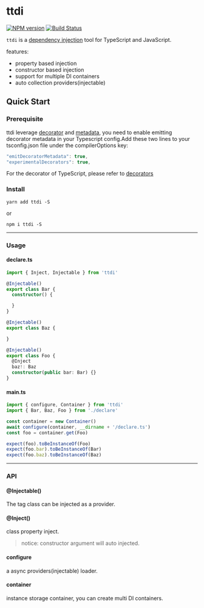 # ttdi

[![NPM version][npm-image]][npm-url]
[![Build Status][travis-image]][travis-url]

[npm-url]: https://www.npmjs.com/package/ttdi
[npm-image]: https://img.shields.io/npm/v/ttdi.svg?style=flat
[travis-url]: https://travis-ci.com/Luncher/ttdi
[travis-image]: https://img.shields.io/travis/Luncher/ttdi.svg?style=flat


`ttdi` is a [dependency injection](https://en.wikipedia.org/wiki/Dependency_injection) tool for TypeScript and JavaScript.


features:

- property based injection
- constructor based injection
- support for multiple DI containers
- auto collection providers(injectable)

## Quick Start


### Prerequisite

ttdi leverage [decorator](https://github.com/tc39/proposal-decorators) and [metadata](https://github.com/rbuckton/reflect-metadata), you need to enable emitting decorator metadata in your Typescript config.Add these two lines to your tsconfig.json file under the compilerOptions key:

```javascript
"emitDecoratorMetadata": true,
"experimentalDecorators": true,
```

For the decorator of TypeScript, please refer to [decorators](https://www.typescriptlang.org/docs/handbook/decorators.html)




### Install 

```shell
yarn add ttdi -S
```

or
```shell
npm i ttdi -S
```

---

### Usage


#### declare.ts

```typescript
import { Inject, Injectable } from 'ttdi'

@Injectable()
export class Bar {
  constructor() {

  }
}

@Injectable()
export class Baz {

}

@Injectable()
export class Foo {
  @Inject
  baz!: Baz
  constructor(public bar: Bar) {}
}

```

#### main.ts

```typescript
import { configure, Container } from 'ttdi'
import { Bar, Baz, Foo } from './declare'

const container = new Container()
await configure(container, __dirname + '/declare.ts')
const foo = container.get(Foo)

expect(foo).toBeInstanceOf(Foo)
expect(foo.bar).toBeInstanceOf(Bar)
expect(foo.baz).toBeInstanceOf(Baz)
```

---

### API

#### @Injectable()

The tag class can be injected as a provider.


#### @Inject()

class property inject. 
>notice: constructor argument will auto injected.


#### configure

a async providers(injectable) loader.

#### container

instance storage container, you can create multi DI containers.
